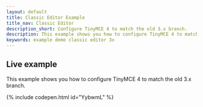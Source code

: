```yaml
---
layout: default
title: Classic Editor Example
title_nav: Classic Editor
description_short: Configure TinyMCE 4 to match the old 3.x branch.
description: This example shows you how to configure TinyMCE 4 to match the old 3.x branch.
keywords: example demo classic editor 3x
---
```


## Live example

This example shows you how to configure TinyMCE 4 to match the old 3.x branch.

{% include codepen.html id="YybwmL" %}
